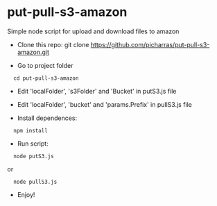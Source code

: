 # put-pull-s3-amazon
Simple node script for upload and download files to amazon

- Clone this repo: git clone https://github.com/picharras/put-pull-s3-amazon.git

- Go to project folder
```
  cd put-pull-s3-amazon
```

- Edit 'localFolder', 's3Folder' and 'Bucket' in putS3.js file
- Edit 'localFolder', 'bucket' and 'params.Prefix' in pullS3.js file

- Install dependences:
```
  npm install
```

- Run script:
```
  node putS3.js
```
  or
```
  node pullS3.js
```

- Enjoy!
